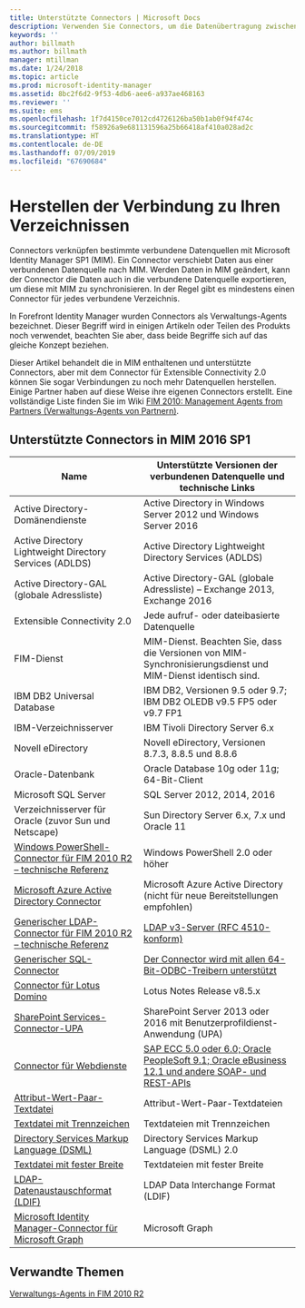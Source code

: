 ```yaml
---
title: Unterstützte Connectors | Microsoft Docs
description: Verwenden Sie Connectors, um die Datenübertragung zwischen MIM und Ihren verknüpften Datenquellen zu verwalten.
keywords: ''
author: billmath
ms.author: billmath
manager: mtillman
ms.date: 1/24/2018
ms.topic: article
ms.prod: microsoft-identity-manager
ms.assetid: 8bc2f6d2-9f53-4db6-aee6-a937ae468163
ms.reviewer: ''
ms.suite: ems
ms.openlocfilehash: 1f7d4150ce7012cd4726126ba50b1ab0f94f474c
ms.sourcegitcommit: f58926a9e681131596a25b66418af410a028ad2c
ms.translationtype: HT
ms.contentlocale: de-DE
ms.lasthandoff: 07/09/2019
ms.locfileid: "67690684"
---
```

# <a name="connect-to-your-directories"></a>Herstellen der Verbindung zu Ihren Verzeichnissen

Connectors verknüpfen bestimmte verbundene Datenquellen mit Microsoft Identity Manager SP1 (MIM). Ein Connector verschiebt Daten aus einer verbundenen Datenquelle nach MIM. Werden Daten in MIM geändert, kann der Connector die Daten auch in die verbundene Datenquelle exportieren, um diese mit MIM zu synchronisieren. In der Regel gibt es mindestens einen Connector für jedes verbundene Verzeichnis.

In Forefront Identity Manager wurden Connectors als Verwaltungs-Agents bezeichnet. Dieser Begriff wird in einigen Artikeln oder Teilen des Produkts noch verwendet, beachten Sie aber, dass beide Begriffe sich auf das gleiche Konzept beziehen.

Dieser Artikel behandelt die in MIM enthaltenen und unterstützte Connectors, aber mit dem Connector für Extensible Connectivity 2.0 können Sie sogar Verbindungen zu noch mehr Datenquellen herstellen. Einige Partner haben auf diese Weise ihre eigenen Connectors erstellt. Eine vollständige Liste finden Sie im Wiki [FIM 2010: Management Agents from Partners (Verwaltungs-Agents von Partnern)](http://social.technet.microsoft.com/wiki/contents/articles/1589.fim-2010-management-agents-from-partners.aspx).

## <a name="supported-connectors-in-mim-2016-sp1"></a>Unterstützte Connectors in MIM 2016 SP1

| Name | Unterstützte Versionen der verbundenen Datenquelle und technische Links |
| ---- | ----------------------------------------------- |
| Active Directory-Domänendienste | Active Directory in Windows Server 2012 und Windows Server 2016 |
| Active Directory Lightweight Directory Services (ADLDS) | Active Directory Lightweight Directory Services (ADLDS) |
| Active Directory-GAL (globale Adressliste) | Active Directory-GAL (globale Adressliste) – Exchange 2013, Exchange 2016 |
| Extensible Connectivity 2.0 | Jede aufruf- oder dateibasierte Datenquelle |
| FIM-Dienst | MIM-Dienst. Beachten Sie, dass die Versionen von MIM-Synchronisierungsdienst und MIM-Dienst identisch sind. |
| IBM DB2 Universal Database | IBM DB2, Versionen 9.5 oder 9.7; IBM DB2 OLEDB v9.5 FP5 oder v9.7 FP1 |
| IBM-Verzeichnisserver | IBM Tivoli Directory Server 6.x |
| Novell eDirectory | Novell eDirectory, Versionen 8.7.3, 8.8.5 und 8.8.6 |
| Oracle-Datenbank | Oracle Database 10g oder 11g; 64-Bit-Client |
| Microsoft SQL Server | SQL Server 2012, 2014, 2016 |
| Verzeichnisserver für Oracle (zuvor Sun und Netscape) | Sun Directory Server 6.x, 7.x und Oracle 11 |
| [Windows PowerShell-Connector für FIM 2010 R2 – technische Referenz](https://msdn.microsoft.com/library/dn640417.aspx) | Windows PowerShell 2.0 oder höher |
| [Microsoft Azure Active Directory Connector](https://msdn.microsoft.com/library/dn511001.aspx) | Microsoft Azure Active Directory (nicht für neue Bereitstellungen empfohlen) |
| [Generischer LDAP-Connector für FIM 2010 R2 – technische Referenz](https://msdn.microsoft.com/library/dn510997.aspx) | [LDAP v3-Server (RFC 4510-konform)](reference/microsoft-identity-manager-2016-connector-genericldap.md#overview-of-the-generic-ldap-connector) |
| [Generischer SQL-Connector](reference/microsoft-identity-manager-2016-connector-genericsql.md) | [Der Connector wird mit allen 64-Bit-ODBC-Treibern unterstützt](reference/microsoft-identity-manager-2016-connector-genericsql.md#overview-of-the-generic-sql-connector) |
| [Connector für Lotus Domino](https://msdn.microsoft.com/library/hh859750.aspx) | Lotus Notes Release v8.5.x |
| [SharePoint Services-Connector-UPA](https://msdn.microsoft.com/library/dn511003.aspx) | SharePoint Server 2013 oder 2016 mit Benutzerprofildienst-Anwendung (UPA) |
| [Connector für Webdienste](https://www.microsoft.com/en-us/download/details.aspx?id=51495) | [SAP ECC 5.0 oder 6.0; Oracle PeopleSoft 9.1; Oracle eBusiness 12.1 und andere SOAP- und REST-APIs](https://docs.microsoft.com/microsoft-identity-manager/reference/microsoft-identity-manager-2016-ma-ws) |
| [Attribut-Wert-Paar-Textdatei](https://technet.microsoft.com/library/cc708644(v=ws.10).aspx) | Attribut-Wert-Paar-Textdateien |
| [Textdatei mit Trennzeichen](https://technet.microsoft.com/library/cc720612(v=ws.10).aspx) | Textdateien mit Trennzeichen |
| [Directory Services Markup Language (DSML)](https://technet.microsoft.com/library/cc720660(v=ws.10).aspx) | Directory Services Markup Language (DSML) 2.0 |
| [Textdatei mit fester Breite](https://technet.microsoft.com/library/cc720633(v=ws.10).aspx) | Textdateien mit fester Breite |
| [LDAP-Datenaustauschformat (LDIF)](https://technet.microsoft.com/library/cc708662(v=ws.10).aspx) | LDAP Data Interchange Format (LDIF) |
| [Microsoft Identity Manager-Connector für Microsoft Graph](microsoft-identity-manager-2016-connector-graph.md) | Microsoft Graph |

## <a name="related-topics"></a>Verwandte Themen

[Verwaltungs-Agents in FIM 2010 R2](https://technet.microsoft.com/library/jj133885.aspx)
